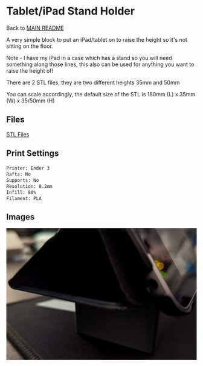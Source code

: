 # Tablet/iPad Stand Holder
Back to [MAIN README](../README.md)

A very simple block to put an iPad/tablet on to raise the height so it's not sitting on the floor.

Note - I have my iPad in a case which has a stand so you will need something along those lines, this also can be used for anything you want to raise the height of!

There are 2 STL files, they are two different heights 35mm and 50mm

You can scale accordingly, the default size of the STL is 180mm (L) x 35mm (W) x 35/50mm (H)


## Files
[STL Files](stl/)

## Print Settings
```
Printer: Ender 3
Rafts: No
Supports: No
Resolution: 0.2mm
Infill: 80%
Filament: PLA
```

## Images
![tablet_ipad_stand](img/tablet_ipad_stand.jpg)
